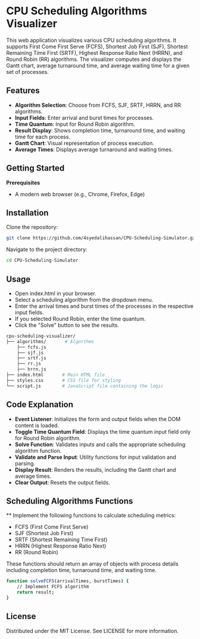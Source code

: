 # CPU Scheduling Algorithms Visualizer

This web application visualizes various CPU scheduling algorithms. It supports First Come First Serve (FCFS), Shortest Job First (SJF), Shortest Remaining Time First (SRTF), Highest Response Ratio Next (HRRN), and Round Robin (RR) algorithms. The visualizer computes and displays the Gantt chart, average turnaround time, and average waiting time for a given set of processes.

## Features
- **Algorithm Selection**: Choose from FCFS, SJF, SRTF, HRRN, and RR algorithms.
- **Input Fields**: Enter arrival and burst times for processes.
- **Time Quantum**: Input for Round Robin algorithm.
- **Result Display**: Shows completion time, turnaround time, and waiting time for each process.
- **Gantt Chart**: Visual representation of process execution.
- **Average Times**: Displays average turnaround and waiting times.

## Getting Started

**Prerequisites**
- A modern web browser (e.g., Chrome, Firefox, Edge)

## Installation
Clone the repository:
```bash
git clone https://github.com/4syedalihassan/CPU-Scheduling-Simulator.git
```
Navigate to the project directory:
```bash
cd CPU-Scheduling-Simulator
```

## Usage
- Open index.html in your browser.
- Select a scheduling algorithm from the dropdown menu.
- Enter the arrival times and burst times of the processes in the respective input fields.
- If you selected Round Robin, enter the time quantum.
- Click the "Solve" button to see the results.

```bash
cpu-scheduling-visualizer/
├── algorithms/       # Algorthms
    ├── fcfs.js
    ├── sjf.js
    ├── srtf.js
    ├── rr.js
    ├── hrrn.js
├── index.html       # Main HTML file
├── styles.css       # CSS file for styling
└── script.js        # JavaScript file containing the logic
```
## Code Explanation

- **Event Listener**: Initializes the form and output fields when the DOM content is loaded.
- **Toggle Time Quantum Field**: Displays the time quantum input field only for Round Robin algorithm.
- **Solve Function**: Validates inputs and calls the appropriate scheduling algorithm function.
- **Validate and Parse Input**: Utility functions for input validation and parsing.
- **Display Result**: Renders the results, including the Gantt chart and average times.
- **Clear Output**: Resets the output fields.

## Scheduling Algorithms Functions

** Implement the following functions to calculate scheduling metrics:

- FCFS (First Come First Serve)
- SJF (Shortest Job First)
- SRTF (Shortest Remaining Time First)
- HRRN (Highest Response Ratio Next)
- RR (Round Robin)

These functions should return an array of objects with process details including completion time, turnaround time, and waiting time.

```bash
function solveFCFS(arrivalTimes, burstTimes) {
    // Implement FCFS algorithm
    return result;
}
```

## License
Distributed under the MIT License. See LICENSE for more information.
